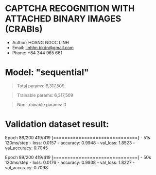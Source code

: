# CAPTCHA RECOGNITION WITH ATTACHED BINARY IMAGES (CRABIs)

- Author: HOANG NGOC LINH
- Email: linhhn.bkdn@gmail.com
- Phone: +84 344 965 661

# Model: "sequential"

>Total params: 6,317,509

>Trainable params: 6,317,509

>Non-trainable params: 0

# Validation dataset result:
Epoch 88/200
419/419 [==============================] - 51s 120ms/step - loss: 0.0157 - accuracy: 0.9948 - val_loss: 1.8523 - val_accuracy: 0.7045

Epoch 89/200
419/419 [==============================] - 50s 120ms/step - loss: 0.0176 - accuracy: 0.9938 - val_loss: 1.8227 - val_accuracy: 0.7098
